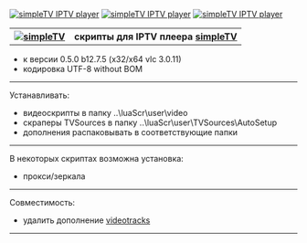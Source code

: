 [![simpleTV IPTV player](https://img.shields.io/badge/simpleTV%20IPTV%20player-YouTube%20script-blue)](https://github.com/Nexterr/simpleTV.youtube)
[![simpleTV IPTV player](https://img.shields.io/badge/simpleTV%20IPTV%20player-API-blue)](http://iptv.gen12.net/dokuwiki/doku.php?id=mantis:simpletv:api)
[![simpleTV IPTV player](https://img.shields.io/badge/simpleTV%20IPTV%20player-lua%205.1-blue)](https://www.lua.org/manual/5.1/)
<div class="table sectionedit1"><table class="inline">
	<tr class="row0">
		<th class="col0"><a href="http://iptv.gen12.net/"><img src="http://iptv.gen12.net/dokuwiki/lib/exe/fetch.php?cache=&media=mantis:simpletv:cb0ur-wpg7e.png" class="media" alt="simpleTV" /></a></th><th class="col1 rightalign" colspan="3">  <strong>скрипты для IPTV плеера <a href="http://iptv.gen12.net" class="urlextern" target="_tab" title="http://iptv.gen12.net" rel="nofollow noopener">simpleTV</a></strong></th>
	</tr>
</table></div>

- к версии 0.5.0 b12.7.5 (x32/x64 vlc 3.0.11)
- кодировка UTF-8 without BOM 

---------------------------------------------
Устанавливать:
 - видеоскрипты в папку ..\luaScr\user\video
 - скраперы TVSources в папку ..\luaScr\user\TVSources\AutoSetup
 - дополнения распаковывать в соответствующие папки
---------------------------------------------
В некоторых скриптах возможна установка:
 - прокси/зеркала
---------------------------------------------
Совместимость:
- удалить дополнение [videotracks](http://iptv.gen12.net/bugtracker/view.php?id=1704)
---------------------------------------------
